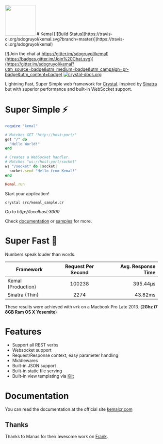 <img src="https://avatars3.githubusercontent.com/u/15321198?v=3&s=200" width="100" height="100" />
# Kemal [![Build Status](https://travis-ci.org/sdogruyol/kemal.svg?branch=master)](https://travis-ci.org/sdogruyol/kemal)

[![Join the chat at https://gitter.im/sdogruyol/kemal](https://badges.gitter.im/Join%20Chat.svg)](https://gitter.im/sdogruyol/kemal?utm_source=badge&utm_medium=badge&utm_campaign=pr-badge&utm_content=badge)
[![crystal-docs.org](https://crystal-docs.org/badge.svg)](https://crystal-docs.org/sdogruyol/kemal) 

Lightning Fast, Super Simple web framework for [Crystal](http://www.crystal-lang.org).
Inspired by [Sinatra](http://www.sinatrarb.com/) but with superior performance and built-in WebSocket support.

# Super Simple ⚡️

```ruby
require "kemal"

# Matches GET "http://host:port/"
get "/" do
  "Hello World!"
end

# Creates a WebSocket handler.
# Matches "ws://host:port/socket"
ws "/socket" do |socket|
  socket.send "Hello from Kemal!"
end

Kemal.run
```

Start your application!

```
crystal src/kemal_sample.cr
```
Go to *http://localhost:3000*

Check [documentation](http://kemalcr.com) or [samples](https://github.com/sdogruyol/kemal/tree/master/samples) for more.

# Super Fast 🚀

Numbers speak louder than words.

| Framework             | Request Per Second  | Avg. Response Time |
| --------------------- | :-----------------: | -----------------: |
| Kemal (Production)    | 100238              |           395.44μs |
| Sinatra (Thin)        | 2274                |            43.82ms |


These results were achieved with ```wrk``` on a Macbook Pro Late 2013. (**2Ghz i7 8GB Ram OS X Yosemite**)

# Features

- Support all REST verbs
- Websocket support
- Request/Response context, easy parameter handling
- Middlewares
- Built-in JSON support
- Built-in static file serving
- Built-in view templating via [Kilt](https://github.com/jeromegn/kilt)

# Documentation

You can read the documentation at the official site [kemalcr.com](http://kemalcr.com)

## Thanks

Thanks to Manas for their awesome work on [Frank](https://github.com/manastech/frank).
